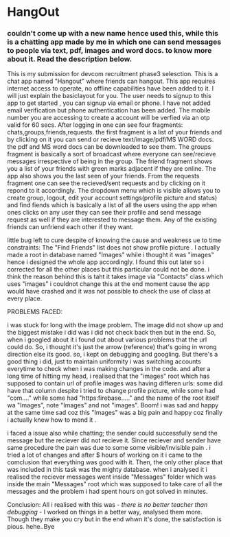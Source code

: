 # HangOut
### couldn't come up with a new name hence used this, while this is a chatting app made by me in which one can send messages to people via text, pdf, images and word docs. to know more about it. Read the description below.


This is my submission for devcom recruitment phase3 selesction. This is a chat app named "Hangout" where friends can hangout.
This app requires internet access to operate, no offline capabilities have been added to it. I will just explain the basiclayout for you. The user needs to signup to this app to get started , you can signup via email or phone. I have not added email verification but phone authentication has been added. The mobile number you are accessing to create a account will be verfied via an otp valid for 60 secs. After logging in one can see four fragments: chats,groups,friends,requests. the first fragment is a list of your friends and by clicking on it you can send or recieve text/image/pdf/MS WORD docs. the pdf and MS word docs can be downloaded to see them. The groups fragment is basically a sort of broadcast where everyone can see/recieve messages irrespective of being in the group. The friend fragment shows you a list of your friends with green marks adjacent if they are online. The app also shows you the last seen of your friends. From the requests fragment one can see the recieved/sent requests and by clicking on it repond to it accordingly. 
The dropdown menu which is visible allows you to create group, logout, edit your account settings(profile picture and status) and find fiends which is basically a list of all the users using the app when ones clicks on any user they can see their profile and send message request as well if they are interested to message them. Any of the existing friends can unfriend each other if they want.

little bug left to cure despite of knowing the cause and weakness ue to time constraints:
The "Find Friends" list does not show profile picture . I actually made a root in database named "Images" while i thought it was "images" hence i designed the whole app accordingly. I found this out later so i corrected for all the other places but this particular could not be done. i think the reason behind this is taht it takes image via "Contacts" class which uses "images" i couldnot change this at the end moment cause the app would have crashed and it was not possible to check the use of class at every place.

PROBLEMS FACED:

i was stuck for long with the image problem. The image did not show up and the biggest mistake i did was i did not check back then but in the end. So, when i googled about it i found out about various problems that the url could do. So, i thought it's just the arrow (reference) that's going in wrong direction else its good. so, i kept on debugging and googling. But there's a good thing i did, just to maintain uniformity i was switching accounts everytime to check when i was making changes in the code. and after a long time of hitting my head, i realised that the "images" root which has supposed to contain url of profile images was having differen urls: some did have that column despite i tried to change profile picture, while some had "com...." while some had "https:firebase....." and the name of the root itself wa "Images", note "Images" and not "images". Boom! i was sad and happy at the same time sad coz this "Images" was a big pain and happy coz finally i actually knew how to mend it .

i faced a issue also while chatting; the sender could successfully send the message but the reciever did not recieve it. Since reciever and sender have same procedure the pain was due to some some visible/invisible pain . i tried a lot  of changes and after $ hours of working on it i came to the comclusion that everything was good with it. Then, the only other place that was included in this task was the mighty database. when i analysed it i realised the reciever messages went inside "Messages" folder which was inside the main "Messages" root which was supposed to take care of all the messages and the problem i had spent hours on got solved in minutes.

Conclusion:
All i realised with this was _- there is no better teacher than debugging -_ 
I worked on things in a better way, analysed them more. Though they make you cry but in the end whwn it's done, the satisfaction is pious. hehe..Bye
